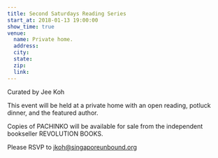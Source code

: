 ```yaml
---
title: Second Saturdays Reading Series
start_at: 2018-01-13 19:00:00
show_time: true
venue:
  name: Private home.
  address:
  city:
  state:
  zip:
  link:
---
```



Curated by Jee Koh

This event will be held at a private home with an open reading, potluck dinner, and the featured author.

Copies of PACHINKO will be available for sale from the independent bookseller REVOLUTION BOOKS.

Please RSVP to jkoh@singaporeunbound.org